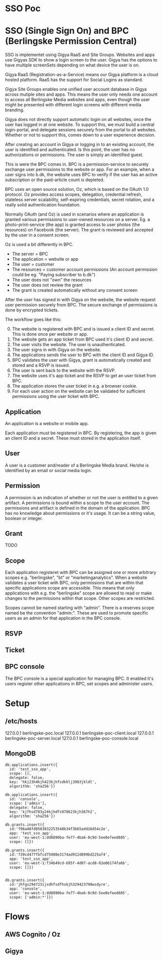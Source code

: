 # SSO Poc

# SSO (Single Sign On) and BPC (Berlingske Permission Central)

SSO is implementet using Gigya RaaS and Site Groups. Websites and apps use Gigyas SDK to show a login screen to the user. Gigya has the options to have multiple screenSets depending on what device the user is on.

Gigya RaaS (Registration-as-a-Service) means our Gigya platform is a cloud hosted platform. RaaS has the support for Social Logins as standard.

Gigya Site Groups enables one unified user account database in Gigya across mutiple sites and apps. This means the user only needs one account to access all Berlingske Media websites and apps, even though the user might be presented with different login screens with different media branding.

Gigya does not directly support automatic login on all websites, once the user has logged in at one website. To support this, we must build a central login-portal, and delegate sessions securely from the portal to all websites. Whether or not to support this, comes down to a user experience decision.

After creating an account in Gigya or logging in to an existing account, the user is identified and authenticated. Is this point, the user has no authorizations or permissions. The user is simply an identified guest.

This is were the BPC comes in. BPC is a permission-service to securely exchange user permissions to the website or app. For an example, when a user signs into b.dk, the website uses BPC to verify if the user has an active subscription or the paid-article count is depleted.

BPC uses an open source solution, Oz, which is based on the OAuth 1.0 protocol. Oz provides access scopes, delegation, credential refresh, stateless server scalability, self-expiring credentials, secret rotation, and a really solid authentication foundation.

Normally OAuth (and Oz) is used in scenarios where an application is granted various permissions to user-owned resources on a server. Eg. a photo-print-service (the app) is granted access to user photos (the resources) on Facebook (the server). The grant is reviewed and accepted by the user in a consent screen.

Oz is used a bit differently in BPC.

* The server = BPC
* The application = website or app
* The user = customer
* The resources = customer account permissions (An account permission could be eg. "Paying subscriber to b.dk")
* The user does not "own" the resources
* The user does not review the grant
* The grant is created automatically without any consent screen

After the user has signed in with Gigya on the website, the website request user permission securely from BPC. The secure exchange of permissions is done by encrypted tickets.

The workflow goes like this:

0. The website is registered with BPC and is issued a client ID and secret. This is done once per website or app.
1. The website gets an app ticket from BPC used it's client ID and secret.
2. The user visits the website. The user is unauthenticated.
3. The user signs in with Gigya on the website.
4. The applications sends the user to BPC with the client ID and Gigya ID.
5. BPC validates the user with Gigya, grant is automatically created and stored and a RSVP is issued.
6. The user is sent back to the website with the RSVP.
7. The website uses it's app ticket and the RSVP to get an user ticket from BPC.
8. The application stores the user ticket in e.g. a browser cookie.
9. For each user action on the website can be validated for sufficient permissions using the user ticket with BPC.


## Application

An application is a website or mobile app.

Each application must be registered in BPC. By registering, the app is given an client ID and a secret. These must stored in the application itself.

## User

A user is a customer and/reader of a Berlingske Media brand. He/she is identified by an email or social media login.

## Permission

A permission is an indication of whether or not the user is entitled to a given artifact. A permissions is bound within a scope to the user account. The permissions and artifact is defined in the domain of the application. BPC has no knowledge about permissions or it's usage. It can be a string value, boolean or integer.

## Grant

TODO

## Scope

Each application registeret with BPC can be assigned one or more arbitrary scopes e.g. "berlingske", "bt" or "marketinganalytics". When a website validates a user ticket with BPC, only permissions that are within that specific applications scope are accessible. This means that only applications with e.g. the "berlingske" scope are allowed to read or make changes to the permissions within that scope. Other scopes are restricted.

Scopes cannot be named starting with "admin". There is a reserves scope named be the convention "admin:<client ID>". These are used to promote specific users as an admin for that application in the BPC console.

## RSVP

## Ticket

## BPC console

The BPC console is a special application for managing BPC. It enabled it's users register other applications in BPC, set scopes and administer users.


# Setup

## /etc/hosts

127.0.0.1       berlingske-poc.local
127.0.0.1       berlingske-poc-client.local
127.0.0.1       berlingske-poc-server.local
127.0.0.1       berlingske-poc-console.local

## MongoDB


```
db.applications.insert({
  id: 'test_sso_app',
  scope: [],
  delegate: false,
  key: 'hkj23h4kjh423kjhfsdkklj3983jkldl',
  algorithm: 'sha256'})

db.applications.insert({
  id: 'console',
  scope: ['admin'],
  delegate: false,
  key: 'kjfhsd783y24kjhdfs978623kjh367h2',
  algorithm: 'sha256'})

db.grants.insert({
  id:'f96a48fd0503832253548b34f3b65add16d54c2e',
  app: 'test_sso_app',
  user: 'eu-west-1:dd8890ba-fe77-4ba6-8c9d-5ee0efeed605',
  scope: []})

db.grants.insert({
  id:'739cd477fbfcd75980e3174ad912d899bd225af4',
  app: 'test_sso_app',
  user: 'eu-west-1:f34b49cd-695f-4d07-acd8-02e06174fa6b',
  scope: []})


db.grants.insert({
  id:'jhfgs294723ijsdhfsdfhskjh329423798wsdyre',
  app: 'console',
  user: 'eu-west-1:dd8890ba-fe77-4ba6-8c9d-5ee0efeed605',
  scope: ['admin:*']})
```

# Flows


## AWS Cognito / Oz


## Gigya
